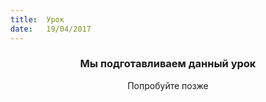 ```yaml
---
title:  Урок
date:   19/04/2017
---
```


### <center>Мы подготавливаем данный урок</center>
<center>Попробуйте позже</center>